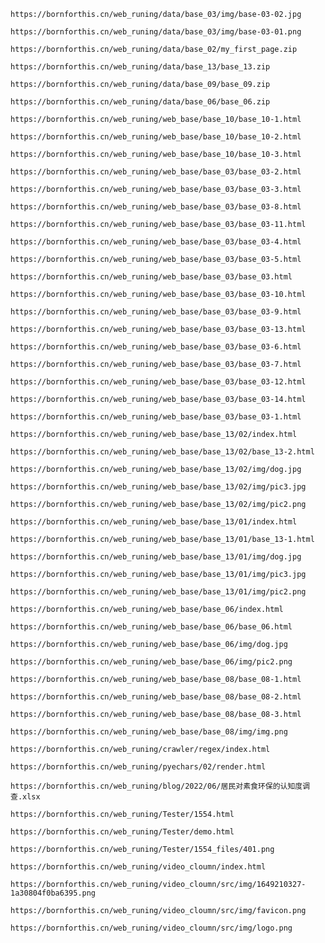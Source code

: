 
```link
https://bornforthis.cn/web_runing/data/base_03/img/base-03-02.jpg
```

    
```link
https://bornforthis.cn/web_runing/data/base_03/img/base-03-01.png
```

    
```link
https://bornforthis.cn/web_runing/data/base_02/my_first_page.zip
```

    
```link
https://bornforthis.cn/web_runing/data/base_13/base_13.zip
```

    
```link
https://bornforthis.cn/web_runing/data/base_09/base_09.zip
```

    
```link
https://bornforthis.cn/web_runing/data/base_06/base_06.zip
```

    
```link
https://bornforthis.cn/web_runing/web_base/base_10/base_10-1.html
```

    
```link
https://bornforthis.cn/web_runing/web_base/base_10/base_10-2.html
```

    
```link
https://bornforthis.cn/web_runing/web_base/base_10/base_10-3.html
```

    
```link
https://bornforthis.cn/web_runing/web_base/base_03/base_03-2.html
```

    
```link
https://bornforthis.cn/web_runing/web_base/base_03/base_03-3.html
```

    
```link
https://bornforthis.cn/web_runing/web_base/base_03/base_03-8.html
```

    
```link
https://bornforthis.cn/web_runing/web_base/base_03/base_03-11.html
```

    
```link
https://bornforthis.cn/web_runing/web_base/base_03/base_03-4.html
```

    
```link
https://bornforthis.cn/web_runing/web_base/base_03/base_03-5.html
```

    
```link
https://bornforthis.cn/web_runing/web_base/base_03/base_03.html
```

    
```link
https://bornforthis.cn/web_runing/web_base/base_03/base_03-10.html
```

    
```link
https://bornforthis.cn/web_runing/web_base/base_03/base_03-9.html
```

    
```link
https://bornforthis.cn/web_runing/web_base/base_03/base_03-13.html
```

    
```link
https://bornforthis.cn/web_runing/web_base/base_03/base_03-6.html
```

    
```link
https://bornforthis.cn/web_runing/web_base/base_03/base_03-7.html
```

    
```link
https://bornforthis.cn/web_runing/web_base/base_03/base_03-12.html
```

    
```link
https://bornforthis.cn/web_runing/web_base/base_03/base_03-14.html
```

    
```link
https://bornforthis.cn/web_runing/web_base/base_03/base_03-1.html
```

    
```link
https://bornforthis.cn/web_runing/web_base/base_13/02/index.html
```

    
```link
https://bornforthis.cn/web_runing/web_base/base_13/02/base_13-2.html
```

    
```link
https://bornforthis.cn/web_runing/web_base/base_13/02/img/dog.jpg
```

    
```link
https://bornforthis.cn/web_runing/web_base/base_13/02/img/pic3.jpg
```

    
```link
https://bornforthis.cn/web_runing/web_base/base_13/02/img/pic2.png
```

    
```link
https://bornforthis.cn/web_runing/web_base/base_13/01/index.html
```

    
```link
https://bornforthis.cn/web_runing/web_base/base_13/01/base_13-1.html
```

    
```link
https://bornforthis.cn/web_runing/web_base/base_13/01/img/dog.jpg
```

    
```link
https://bornforthis.cn/web_runing/web_base/base_13/01/img/pic3.jpg
```

    
```link
https://bornforthis.cn/web_runing/web_base/base_13/01/img/pic2.png
```

    
```link
https://bornforthis.cn/web_runing/web_base/base_06/index.html
```

    
```link
https://bornforthis.cn/web_runing/web_base/base_06/base_06.html
```

    
```link
https://bornforthis.cn/web_runing/web_base/base_06/img/dog.jpg
```

    
```link
https://bornforthis.cn/web_runing/web_base/base_06/img/pic2.png
```

    
```link
https://bornforthis.cn/web_runing/web_base/base_08/base_08-1.html
```

    
```link
https://bornforthis.cn/web_runing/web_base/base_08/base_08-2.html
```

    
```link
https://bornforthis.cn/web_runing/web_base/base_08/base_08-3.html
```

    
```link
https://bornforthis.cn/web_runing/web_base/base_08/img/img.png
```

    
```link
https://bornforthis.cn/web_runing/crawler/regex/index.html
```

    
```link
https://bornforthis.cn/web_runing/pyechars/02/render.html
```

    
```link
https://bornforthis.cn/web_runing/blog/2022/06/居民对素食环保的认知度调查.xlsx
```

    
```link
https://bornforthis.cn/web_runing/Tester/1554.html
```

    
```link
https://bornforthis.cn/web_runing/Tester/demo.html
```

    
```link
https://bornforthis.cn/web_runing/Tester/1554_files/401.png
```

    
```link
https://bornforthis.cn/web_runing/video_cloumn/index.html
```

    
```link
https://bornforthis.cn/web_runing/video_cloumn/src/img/1649210327-1a30804f0ba6395.png
```

    
```link
https://bornforthis.cn/web_runing/video_cloumn/src/img/favicon.png
```

    
```link
https://bornforthis.cn/web_runing/video_cloumn/src/img/logo.png
```

    
